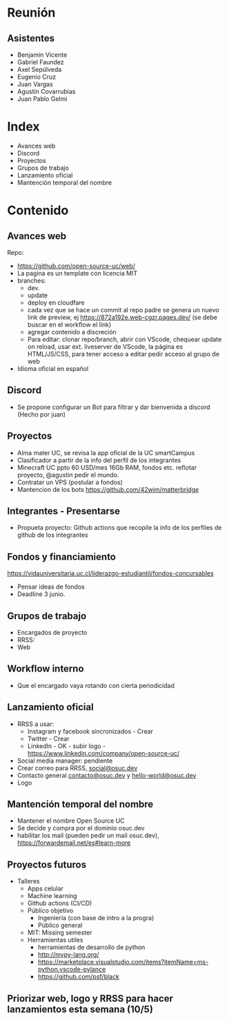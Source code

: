 # Reunión

## Asistentes

- Benjamín Vicente
- Gabriel Faundez
- Axel Sepúlveda
- Eugenio Cruz
- Juan Vargas
- Agustín Covarrubias
- Juan Pablo Gelmi

# Index
- Avances web
- Discord
- Proyectos
- Grupos de trabajo
- Lanzamiento oficial
- Mantención temporal del nombre

# Contenido 
## Avances web
Repo:
- https://github.com/open-source-uc/web/
- La pagina es un template con licencia MIT 
- branches: 
  -  dev.
  -  update 
  -  deploy en cloudfare
  -  cada vez que se hace un commit al repo padre se genera un nuevo link de preview, ej https://872a192e.web-cgzr.pages.dev/ (se debe buscar en el workflow el link)
  -  agregar contenido a discreción
  -  Para editar: clonar repo/branch, abrir con VScode, chequear update on reload, usar ext. liveserver de VScode, la página es HTML/JS/CSS, para tener acceso a editar pedir acceso al grupo de web
- Idioma oficial en español

## Discord
- Se propone configurar un Bot para filtrar y dar bienvenida a discord (Hecho por juan)

## Proyectos
- Alma mater UC, se revisa la app oficial de la UC smartCampus
- Clasificador a partir de la info del perfil de los integrantes
- Minecraft UC ppto 60 USD/mes 16Gb RAM, fondos etc. reflotar proyecto, @agustin pedir el mundo.
- Contratar un VPS (postular a fondos) 
- Mantencion de los bots https://github.com/42wim/matterbridge


## Integrantes - Presentarse
- Propueta proyecto: Github actions que recopile la info de los perfiles de github de los integrantes

## Fondos y financiamiento
https://vidauniversitaria.uc.cl/liderazgo-estudiantil/fondos-concursables
- Pensar ideas de fondos
- Deadline 3 junio.

## Grupos de trabajo
- Encargados de proyecto
- RRSS: 
- Web
 
## Workflow interno 
- Que el encargado vaya rotando con cierta periodicidad

## Lanzamiento oficial
- RRSS a usar: 
  - Instagram y facebook sincronizados - Crear 
  - Twitter - Crear 
  - LinkedIn - OK - subir logo - https://www.linkedin.com/company/open-source-uc/
- Social media manager: pendiente
- Crear correo para RRSS, social@osuc.dev
- Contacto general contacto@osuc.dev y hello-world@osuc.dev
- Logo


## Mantención temporal del nombre
- Mantener el nombre Open Source UC
- Se decide y compra por el dominio osuc.dev
- habilitar los mail (pueden pedir un mail osuc.dev), https://forwardemail.net/es#learn-more

## Proyectos futuros
- Talleres
  -  Apps celular
  -  Machine learning
  -  Github actions (CI/CD)
  -  Público objetivo
     - Ingeniería (con base de intro a la progra) 
     - Público general
  - MIT: Missing semester
  - Herramientas utiles
    - herramientas de desarrollo de python
    - http://mypy-lang.org/
    - https://marketplace.visualstudio.com/items?itemName=ms-python.vscode-pylance 
    - https://github.com/psf/black
    
 ## Priorizar web, logo y RRSS para hacer lanzamientos esta semana (10/5)
 
